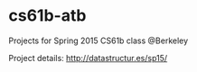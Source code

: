 # cs61b-atb
Projects for Spring 2015 CS61b class @Berkeley

Project details: http://datastructur.es/sp15/
